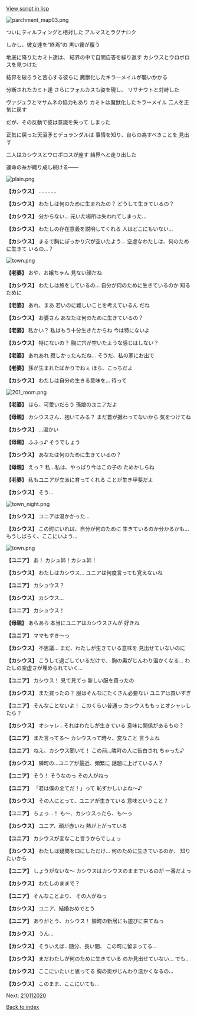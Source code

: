 [View script in lisp](../scripts/210112010.txt)

![parchment_map03.png](../images/backgrounds/parchment_map03.png)

ついにティルフィングと相対した
アルマスとラグナロク

しかし、彼女達を“終焉”の
黒い霧が覆う

地底に降りたカミト達は、
結界の中で自問自答を繰り返す
カシウスとウロボロスを見つけた

結界を破ろうと苦心する彼らに
魔獣化したキラーメイルが襲いかかる

分断されたカミト達
さらにフォルカスも姿を現し、
リサナウトと対峙した

ヴァジュラとマサムネの協力もあり
カミトは魔獣化したキラーメイル
二人を正気に戻す

だが、その反動で彼は意識を失って
しまった

正気に戻った天沼矛とデュランダルは
事情を知り、自らの為すべきことを
見出す

二人はカシウスとウロボロスが座す
結界へと走り出した

運命の糸が織り成し続ける――

![plain.png](../images/backgrounds/plain.png)

**【カシウス】**
…………

**【カシウス】**
わたしは何のために生まれたの？
どうして生きているの？

**【カシウス】**
分からない…
元いた場所は失われてしまった…

**【カシウス】**
わたしの存在意義を説明してくれる
人はどこにもいない…

**【カシウス】**
まるで胸にぽっかり穴が空いたよう…
空虚なわたしは、何のために生きて
いるの…？

![town.png](../images/backgrounds/town.png)

**【老婆】**
おや、お嬢ちゃん
見ない顔だね

**【カシウス】**
わたしは旅をしているの…
自分が何のために生きているのか
知るために

**【老婆】**
あれ、まあ
若いのに難しいことを考えているん
だね

**【カシウス】**
お婆さん
あなたは何のために生きているの？

**【老婆】**
私かい？
私はもう十分生きたからね
今は特にないよ

**【カシウス】**
特にないの？
胸に穴が空いたような感じはしない？

**【老婆】**
あれあれ
寂しかったんだね…
そうだ、私の家にお出で

**【老婆】**
孫が生まれたばかりでねぇ
ほら、こっちだよ

**【カシウス】**
わたしは自分の生きる意味を…
待って

![201_room.png](../images/backgrounds/201_room.png)

**【老婆】**
ほら、可愛いだろう
孫娘のユニアだよ

**【母親】**
カシウスさん、抱いてみる？
まだ首が据わってないから
気をつけてね

**【カシウス】**
…温かい

**【母親】**
ふふっ♪
そうでしょう

**【カシウス】**
あなたは何のために生きているの？

**【母親】**
えっ？
私…私は、やっぱり今はこの子の
ためかしらね

**【老婆】**
私もユニアが立派に育ってくれる
ことが生き甲斐だよ

**【カシウス】**
そう…

![town_night.png](../images/backgrounds/town_night.png)

**【カシウス】**
ユニアは温かかった…

**【カシウス】**
この町にいれば、自分が何のために
生きているのか分かるかも…
もうしばらく、ここにいよう…

![town.png](../images/backgrounds/town.png)

**【ユニア】**
あ！
カシュ姉！カシュ姉！

**【カシウス】**
わたしはカシウス…
ユニアは何度言っても覚えないね

**【ユニア】**
カシュウス？

**【カシウス】**
カシウス…

**【ユニア】**
カシュウス！

**【母親】**
あらあら
本当にユニアはカシウスさんが
好きね

**【ユニア】**
ママもすき～っ

**【カシウス】**
不思議…
まだ、わたしが生きている意味を
見出せていないのに

**【カシウス】**
こうして過ごしているだけで、
胸の奥がじんわり温かくなる…
わたしの空虚さが埋められていく…

**【ユニア】**
カシウス！
見て見てっ
新しい服を買ったの

**【カシウス】**
また買ったの？
服はそんなにたくさん必要ない
ユニアは買いすぎ

**【ユニア】**
そんなことないよ！
このくらい普通っ
カシウスももっとオシャレしたら？

**【カシウス】**
オシャレ…それはわたしが生きている
意味に関係があるもの？

**【ユニア】**
また言ってる～
カシウスって時々、変なこと
言うよね

**【ユニア】**
ねえ、カシウス聞いて！
この前…隣町の人に告白され
ちゃった♪

**【カシウス】**
隣町の…ユニアが最近、頻繁に
話題に上げている人？

**【ユニア】**
そう！
そうなのっ
その人がねっ

**【ユニア】**
「君は僕の全てだ！」って
恥ずかしいよね～♪

**【カシウス】**
その人にとって、ユニアが生きている
意味ということ？

**【ユニア】**
ちょっ…！
も～、カシウスったら、も～っ

**【カシウス】**
ユニア、顔が赤いわ
熱が上がっている

**【ユニア】**
カシウスが変なこと言うからでしょっ

**【カシウス】**
わたしは疑問を口にしただけ…
何のために生きているのか、
知りたいから

**【ユニア】**
しょうがないな～
カシウスはカシウスのままでいるのが
一番だよっ

**【カシウス】**
わたしのままで？

**【ユニア】**
そんなことより、
その人がねっ

**【カシウス】**
ユニア、結婚おめでとう

**【ユニア】**
ありがとう、カシウス！
隣町の新居にも遊びに来てねっ

**【カシウス】**
うん…

**【カシウス】**
そういえば…随分、長い間、
この町に留まってる…

**【カシウス】**
まだわたしが何のために生きている
のか見出せていない…
でも…

**【カシウス】**
ここにいたいと思ってる
胸の奥がじんわり温かくなるの…

**【カシウス】**
このまま、ここにいても…

Next: [210112020](210112020.md)

[Back to index](index.md)
